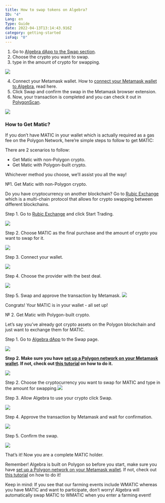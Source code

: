 ```yaml
---
title: How to swap tokens on Algebra?
ID: "4"
Lang: en
Type: Guide
date: 2022-04-13T13:14:43.916Z
category: getting-started
isFaq: "0"
---
```

1. Go to [Algebra dApp to the Swap section](https://app.algebra.finance/#/swap).
2. Choose the crypto you want to swap.
3. type in the amount of crypto for swapping.

![](https://lh5.googleusercontent.com/cGsvDJMuHiNqg4Crm6teV-OMKgGduJ7cl6upztRN_nBScmOtVcNcYSOnMEY0frlC9K9-fyjGKMzICgdw5z2xsMTExuMBuLfMnKUueRRhFwVREE4ZPiJQbJtaV9kP_X0p6nGiGKXI)

4. Connect your Metamask wallet. How to [connect your Metamask wallet to Algebra](https://docs.google.com/document/d/1GRzlSy1AAh4iRKR9W30OCUtmTr3_7gVdK4Pzq-9MWCo/edit#heading=h.mzlxqtlu19d), read here.
5. Click Swap and confirm the swap in the Metamask browser extension.
6. Now, your transaction is completed and you can check it out in [PolygonScan](https://polygonscan.com/).

![](https://lh6.googleusercontent.com/uZEJx-Xn_5j4Y1PF-zaNvDYE94ek7BB1pXI-f0oZrffoEaUp6Gsk2kadpt8AWWhCiGg6JUrI0S3KcgDKlQXtbkVnEm-ra9XxAL9Cmk7OMJEjUmxfv9Jmwu3hGUjjHsIwwnQQDxVz)

### How to Get Matic?

If you don’t have MATIC in your wallet which is actually required as a gas fee on the Polygon Network, here’re simple steps to follow to get MATIC:

There are 2 scenarios to follow:

* Get Matic with non-Polygon crypto.
* Get Matic with Polygon-built crypto. 

Whichever method you choose, we’ll assist you all the way!

№1. Get Matic with non-Polygon crypto.

Do you have cryptocurrency on another blockchain? Go to [Rubic Exchange](https://rubic.exchange/) which is a multi-chain protocol that allows for crypto swapping between different blockchains. 

Step 1. Go to [Rubic Exchange](https://rubic.exchange/) and click Start Trading. 

![](https://lh3.googleusercontent.com/7_1H2MDu-VMPC9oGiyM1Jm_dm6H6eaGqlPw4Xhuw5jdRmGdyLQx7XstEJszFFv-5hwKXRmVDmL9gD3i-uu63a8_KnRL04Mc-ZIQ4vwkhDEGE1Wvcxt0oAsVOjK9rsMxUGIw28rz1)

Step 2. Choose MATIC as the final purchase and the amount of crypto you want to swap for it. 

![](https://lh5.googleusercontent.com/xaupeurncVPqpLrB5EMeLKH1Rp5gP6egBwothqFRJXnA2VdGqjWj7n-05uGSumHU-9oks3IpdNSB9DuYqZ1PoA2UP2QVxxB4HQEjy6gpgrR7LjpLWYvao4e4gI_tPDqxPI9EOA6N)

Step 3. Connect your wallet.

![](https://lh6.googleusercontent.com/bVmptrL3R53cF1adGJxcRAPDOuyZ9WOsvsyHc9ULCU3rB26xAA8YFTva608ZJqSVKSur_ovc3lguUypy0WXEoryR6eJRHtVKTrCkjcj7ySf9cl2F3ttTKXz7qtDAhrAKCBktkFRe)

Step 4. Choose the provider with the best deal.

![](https://lh6.googleusercontent.com/CF3dStaUVaQFj1MpY6K-qqEaEyxpM8ygQD3_YJHU4vSCvnSh7DmBDZdrs5rSptQC9z7_Wj7l8DyjuSLTfhF-1yXgIxFsa25bYRTAdnF-iVmBM4P02IolPgA_O6M19NGItGB3nM0q)

Step 5. Swap and approve the transaction by Metamask. ![](https://lh3.googleusercontent.com/gNr-TdyhpDEtZ2fNnMwma4yxCzhsY3TSEY3pL20SObhA8XN_7IfzMVINkNJCGZ5enhBMweug7aLCYQD1-DjHbWZYgzWZajx8UhKtxsNCDu8wzb43Emlk8oA01_isEbTJyvMugwar)

Congrats! Your MATIC is in your wallet - all set up! 

№ 2. Get Matic with Polygon-built crypto. 

Let’s say you’ve already got crypto assets on the Polygon blockchain and just want to exchange them for MATIC.

Step 1. Go to [Algebra dApp](https://app.algebra.finance/#/swap) to the Swap page.

![](https://lh6.googleusercontent.com/99bFGZYMhYgh0UD1PPc4T9R12A2ybMIczNxewmO2OanSXZhDiZXRpz5PE_bjPjBgbL6JCi85Oi-3UcYSe34fto2_ZbLmO53166d7iK-5N5B-D0eO6f5N1H6AM2nPMGdsx168PIzb)

**Step 2. Make sure you have [set up a Polygon network on your Metamask wallet](https://medium.com/@crypto_algebra/guide-to-setting-up-polygon-matic-mainnet-for-metamask-on-algebra-finance-e17389cb7f76). If not, check out [this tutorial](https://medium.com/@crypto_algebra/guide-to-setting-up-polygon-matic-mainnet-for-metamask-on-algebra-finance-e17389cb7f76) on how to do it.**

![](https://lh3.googleusercontent.com/wGylImpTF1V0BsbxSYbRlsjt2J2OtXbYjqOHqpZw8B-3UFEoZiY3qOLK2irEQz8Zl1CBxnRCieca0e9_esC4q6WdJkrzt9qVljnaqDJi90c6ydiNMrGt2VxX3OGPMbtCqDsB_Bcd)

Step 2. Choose the cryptocurrency you want to swap for MATIC and type in the amount for swapping.![](https://lh6.googleusercontent.com/6n3AOr_SKCuduUkZa73IGSYMbnTFrFKALadaeJI4JfSNE0Kjl004f4dqdUWY9AXJPU8cYt2G4Iyq0JA0Ssht0xE_KFEE7OQMcxNNHxPZVogpDPjp-8dApCas5aF01U7H2os0gU5B)

Step 3. Allow Algebra to use your crypto click Swap.

![](https://lh3.googleusercontent.com/Q9TOBA30lIEm0PJaRttlEt87GD50viKpGzg0aG9vpdtQNKTW414S4-4jqfaWYX9BfWFxjo317oykG68Odl3Qvs7D6uPUneDYYX0hDkL-fP7PYPNNF2DNezxI3ZvdaDjqb8tkknbb)

Step 4. Approve the transaction by Metamask and wait for confirmation.

![](https://lh5.googleusercontent.com/nUmVpuE6AmQY-EJoRUjIkwYBmtmZQhwYdxLIuhxV5A1Cikr5PzzRqt8m6Nqxe6-qvT93O5-2zqIqoDmOORrdIcaUqfUJx66OzaQfHwPpni7NrTopZwJ2Rr35C_7S7-CU7m22z-mr)

Step 5. Confirm the swap.

![](https://lh5.googleusercontent.com/RQHeParHjkyRAyP188IzkLw0z-KIwqM8VG6AvFTSxHa6kZsFB5v0I3wsKt0_-A6gIa8fQuUMEzoACYWo06USAW0FrK2vKZBDGUgnRUyUMXSXDO6satfEY27L2ma2B_JgqBu9QQPm)

That’s it! Now you are a complete MATIC holder.

Remember! Algebra is built on Polygon so before you start, make sure you have [set up a Polygon network on your Metamask wallet](https://medium.com/@crypto_algebra/guide-to-setting-up-polygon-matic-mainnet-for-metamask-on-algebra-finance-e17389cb7f76). If not, check out [this tutorial](https://medium.com/@crypto_algebra/guide-to-setting-up-polygon-matic-mainnet-for-metamask-on-algebra-finance-e17389cb7f76) on how to do it!

Keep in mind: If you see that our farming events include WMATIC whereas you have MATIC and want to participate, don’t worry! Algebra will automatically swap MATIC to WMATIC when you enter a farming event!